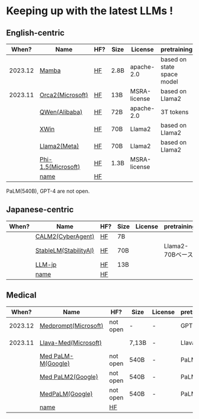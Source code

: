 # Keeping up with the latest LLMs !

## English-centric

|When? | Name |  HF?  | Size | License | pretraining | finetuning | misc.|
|---|---|---|---|---|---|---|---|
|2023.12| [Mamba](https://github.com/state-spaces/mamba)| [HF](https://huggingface.co/state-spaces/mamba-2.8b) | 2.8B | apache-2.0 | based on state space model| | 
|2023.11| [Orca2(Microsoft)]() | [HF](https://huggingface.co/microsoft/Orca-2-13b) | 13B | MSRA-license| based on Llama2|||
|| [QWen(Alibaba)](https://github.com/QwenLM/Qwen) | [HF](https://huggingface.co/Qwen/Qwen-72B) | 72B | apache-2.0 | 3T tokens | |beats Llama2|
|| [XWin]() | [HF]()  | 70B | Llama2 |based on Llama2||
|| [Llama2(Meta)]() | [HF]() | 70B | Llama2 |based on Llama2||
|| [Phi-1.5(Microsoft)]() | [HF](https://huggingface.co/microsoft/phi-1_5) | 1.3B| MSRA-license||textbooks|
|| [name]() | [HF]() | | |||


PaLM(540B), GPT-4 are not open.


## Japanese-centric

|When? | Name |  HF?  | Size | License | pretraining | finetuning | misc.|
|---|---|---|---|---|---|---|---|
||[CALM2(CyberAgent)]()| [HF]()| 7B |||
|| [StableLM(StabilityAI)]() | [HF]() | 70B | |Llama2-70Bベース |
|| [LLM-jp]() | [HF]() | 13B | |
|| [name]() | [HF]() | | |

## Medical

|When? | Name |  HF?  | Size | License | pretraining | finetuning | misc.|
|---|---|---|---|---|---|---|---|
|2023.12| [Medprompt(Microsoft)]() | not open | - | - | GPT-4 | |multi-modal| 
|2023.11| [Llava-Med(Microsoft)]() |  | 7,13B | - | Llava| |multi-modal| 
|| [Med PaLM-M(Google)]() | not open |540B | - | PaLM2 | |multi-modal| 
|| [Med PaLM2(Google)]() | not open |540B | - | PaLM2 | | |
|| [MedPaLM(Google)]() | not open | 540B| - | PaLM | | | |
|| [name]() | [HF]() | | |